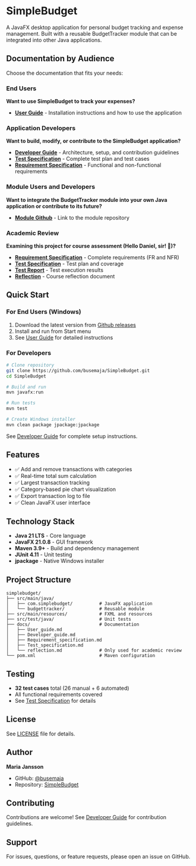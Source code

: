 # SimpleBudget

A JavaFX desktop application for personal budget tracking and expense management. Built with a reusable BudgetTracker module that can be integrated into other Java applications.

## Documentation by Audience

Choose the documentation that fits your needs:

### End Users
**Want to use SimpleBudget to track your expenses?**
- **[User Guide](docs/User_guide.md)** - Installation instructions and how to use the application

### Application Developers
**Want to build, modify, or contribute to the SimpleBudget application?**
- **[Developer Guide](docs/Developer_guide.md)** - Architecture, setup, and contribution guidelines
- **[Test Specification](docs/Test_specification.md)** - Complete test plan and test cases
- **[Requirement Specification](docs/Requirement_specification.md)** - Functional and non-functional requirements

### Module Users and Developers
**Want to integrate the BudgetTracker module into your own Java application or contribute to its future?**
- **[Module Github](https://github.com/busemaja/BudgetTracker)** - Link to the module repository

### Academic Review
**Examining this project for course assessment (Hello Daniel, sir! 🫡)?**
- **[Requirement Specification](docs/Requirement_specification.md)** - Complete requirements (FR and NFR)
- **[Test Specification](docs/Test_specification.md)** - Test plan and coverage
- **[Test Report](docs/Test_report_2025-10-18.md)** - Test execution results
- **[Reflection](docs/reflection.md)** - Course reflection document

## Quick Start

### For End Users (Windows)
1. Download the latest version from [Github releases](https://github.com/busemaja/SimpleBudget/releases)
2. Install and run from Start menu
3. See [User Guide](docs/User_guide.md) for detailed instructions

### For Developers
```bash
# Clone repository
git clone https://github.com/busemaja/SimpleBudget.git
cd SimpleBudget

# Build and run
mvn javafx:run

# Run tests
mvn test

# Create Windows installer
mvn clean package jpackage:jpackage
```

See [Developer Guide](docs/Developer_guide.md) for complete setup instructions.

## Features

- ✅ Add and remove transactions with categories
- ✅ Real-time total sum calculation
- ✅ Largest transaction tracking
- ✅ Category-based pie chart visualization
- ✅ Export transaction log to file
- ✅ Clean JavaFX user interface

## Technology Stack

- **Java 21 LTS** - Core language
- **JavaFX 21.0.8** - GUI framework
- **Maven 3.9+** - Build and dependency management
- **JUnit 4.11** - Unit testing
- **jpackage** - Native Windows installer

## Project Structure

```
simplebudget/
├── src/main/java/
│   ├── com.simplebudget/          # JavaFX application
│   └── budgettracker/             # Reusable module
├── src/main/resources/            # FXML and resources
├── src/test/java/                 # Unit tests
├── docs/                          # Documentation
│   ├── User_guide.md
│   ├── Developer_guide.md
│   ├── Requirement_specification.md
│   ├── Test_specification.md
│   └── reflection.md              # Only used for academic review
└── pom.xml                        # Maven configuration
```

## Testing

- **32 test cases** total (26 manual + 6 automated)
- All functional requirements covered
- See [Test Specification](docs/Test_specification.md) for details

## License

See [LICENSE](LICENSE) file for details.

## Author

**Maria Jansson**
- GitHub: [@busemaja](https://github.com/busemaja)
- Repository: [SimpleBudget](https://github.com/busemaja/SimpleBudget)

## Contributing

Contributions are welcome! See [Developer Guide](docs/Developer_guide.md) for contribution guidelines.

## Support

For issues, questions, or feature requests, please open an issue on GitHub.
